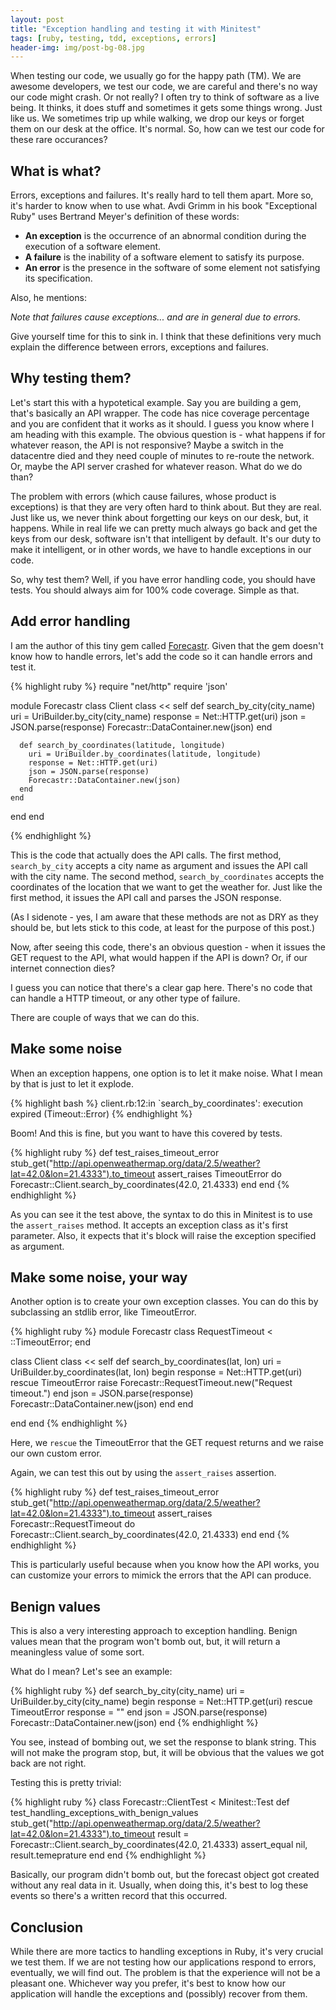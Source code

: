 ```yaml
---
layout: post
title: "Exception handling and testing it with Minitest"
tags: [ruby, testing, tdd, exceptions, errors]
header-img: img/post-bg-08.jpg
---
```


When testing our code, we usually go for the happy path (TM). We are awesome developers, 
we test our code, we are careful and there's no way our code might crash. Or not really?
 I often try to think of software as a live being. It thinks, it does stuff and sometimes 
it gets some things wrong. Just like us. We sometimes trip up while walking, we drop our 
keys or forget them on our desk at the office. It's normal. So, how can we test our code 
for these rare occurances? 

## What is what?

Errors, exceptions and failures. It's really hard to tell them apart. More so, it's
harder to know when to use what. Avdi Grimm in his book "Exceptional Ruby" uses
Bertrand Meyer's definition of these words:

- **An exception** is the occurrence of an abnormal condition during the execution of a software element.
- **A failure** is the inability of a software element to satisfy its purpose.
- **An error** is the presence in the software of some element not satisfying its specification.

Also, he mentions:

<em>
  Note that failures cause exceptions... and are in general due to errors.
</em>

Give yourself time for this to sink in. 
I think that these definitions very much explain the difference between 
errors, exceptions and failures.

## Why testing them?

Let's start this with a hypotetical example. Say you are building a gem, that's 
basically an API wrapper.  The code has nice coverage percentage and you are confident 
that it works as it should. I guess you know where I am heading with this example. 
The obvious question is - what happens if for whatever reason, the API is not responsive? 
Maybe a switch in the datacentre died and they need couple of minutes to re-route 
the network. Or, maybe the API server crashed for whatever reason. What do we do than?

The problem with errors (which cause failures, whose product is exceptions) is that 
they are very often hard to think about. But they are real. Just like us, we never 
think about forgetting our keys on our desk, but, it happens. While in real life we can
pretty much always go back and get the keys from our desk, software isn't that intelligent by
default. It's our duty to make it intelligent, or in other words, we have to 
handle exceptions in our code.

So, why test them? Well, if you have error handling code, you should have tests. You 
should always aim for 100% code coverage. Simple as that. 

## Add error handling

I am the author of this tiny gem called [Forecastr](https://github.com/fteem/forecastr). 
Given that the gem doesn't know how to handle errors, let's add the code so it can 
handle errors and test it.


{% highlight ruby %}
require "net/http"
require 'json'

module Forecastr
  class Client
    class << self
      def search_by_city(city_name)
        uri = UriBuilder.by_city(city_name)
        response = Net::HTTP.get(uri)
        json = JSON.parse(response)
        Forecastr::DataContainer.new(json)
      end

      def search_by_coordinates(latitude, longitude)
        uri = UriBuilder.by_coordinates(latitude, longitude)
        response = Net::HTTP.get(uri)
        json = JSON.parse(response)
        Forecastr::DataContainer.new(json)
      end
    end

  end
end

{% endhighlight %}

This is the code that actually does the API calls. The first method, ```search_by_city``` accepts a city name as argument and issues the API call with the city name.
The second method, ```search_by_coordinates``` accepts the coordinates of
the location that we want to get the weather for. Just like the first method,
it issues the API call and parses the JSON response.

(As I sidenote - yes, I am aware that these methods are not as DRY as they should be, but lets stick to this code, at least for the purpose of this post.)

Now, after seeing this code, there's an obvious question - when it issues the GET 
request to the API, what would happen if the API is down? Or, if our internet
connection dies? 

I guess you can notice that there's a clear gap here. There's no code that can handle a HTTP 
timeout, or any other type of failure. 

There are couple of ways that we can do this. 

## Make some noise

When an exception happens, one option is to let it make noise. What I mean by that 
is just to let it explode.

{% highlight bash %}
client.rb:12:in `search_by_coordinates': execution expired (Timeout::Error)
{% endhighlight %}

Boom! And this is fine, but you want to have this covered by tests.

{% highlight ruby %}
  def test_raises_timeout_error
    stub_get("http://api.openweathermap.org/data/2.5/weather?lat=42.0&lon=21.4333").to_timeout
    assert_raises TimeoutError do
      Forecastr::Client.search_by_coordinates(42.0, 21.4333)
    end
  end
{% endhighlight %}

As you can see it the test above, the syntax to do this in Minitest is to use
the ```assert_raises``` method. It accepts an exception class as it's first 
parameter. Also, it expects that it's block will raise the exception specified as 
argument. 

## Make some noise, your way

Another option is to create your own exception classes. You can do this by 
subclassing an stdlib error, like TimeoutError.
 
{% highlight ruby %}
module Forecastr
  class RequestTimeout < ::TimeoutError; end

  class Client
    class << self
      def search_by_coordinates(lat, lon)
        uri = UriBuilder.by_coordinates(lat, lon)
        begin
          response = Net::HTTP.get(uri)
        rescue TimeoutError
          raise Forecastr::RequestTimeout.new("Request timeout.")
        end
        json = JSON.parse(response)
        Forecastr::DataContainer.new(json)
      end
    end

  end
end
{% endhighlight %}

Here, we ```rescue``` the TimeoutError that the GET request returns 
and we raise our own custom error.

Again, we can test this out by using the ```assert_raises``` assertion.

{% highlight ruby %}
  def test_raises_timeout_error
    stub_get("http://api.openweathermap.org/data/2.5/weather?lat=42.0&lon=21.4333").to_timeout
    assert_raises Forecastr::RequestTimeout do
      Forecastr::Client.search_by_coordinates(42.0, 21.4333)
    end
  end
{% endhighlight %}

This is particularly useful because when you know how the API works, you can
customize your errors to mimick the errors that the API can produce. 

## Benign values

This is also a very interesting approach to exception handling. 
Benign values mean that the program won't bomb out, but, it will return a 
meaningless value of some sort. 

What do I mean? Let's see an example:

{% highlight ruby %}
def search_by_city(city_name)
  uri = UriBuilder.by_city(city_name)
  begin
    response = Net::HTTP.get(uri)
  rescue TimeoutError
    response = ""
  end
  json = JSON.parse(response)
  Forecastr::DataContainer.new(json)
end
{% endhighlight %}

You see, instead of bombing out, we set the response to blank string. This will
not make the program stop, but, it will be obvious that the values we got back are
not right.

Testing this is pretty trivial:

{% highlight ruby %}
class Forecastr::ClientTest < Minitest::Test
  def test_handling_exceptions_with_benign_values
    stub_get("http://api.openweathermap.org/data/2.5/weather?lat=42.0&lon=21.4333").to_timeout
    result = Forecastr::Client.search_by_coordinates(42.0, 21.4333)
    assert_equal nil, result.temeprature
  end
end
{% endhighlight %}

Basically, our program didn't bomb out, but the forecast object got created 
without any real data in it. Usually, when doing this, it's best to log these events
so there's a written record that this occurred.

## Conclusion

While there are more tactics to handling exceptions in Ruby, it's very crucial we test them.
If we are not testing how our applications respond to errors, eventually, we will find out. 
The problem is that the experience will not be a pleasant one. Whichever way you prefer,
it's best to know how our application will handle the exceptions and (possibly)
recover from them.

